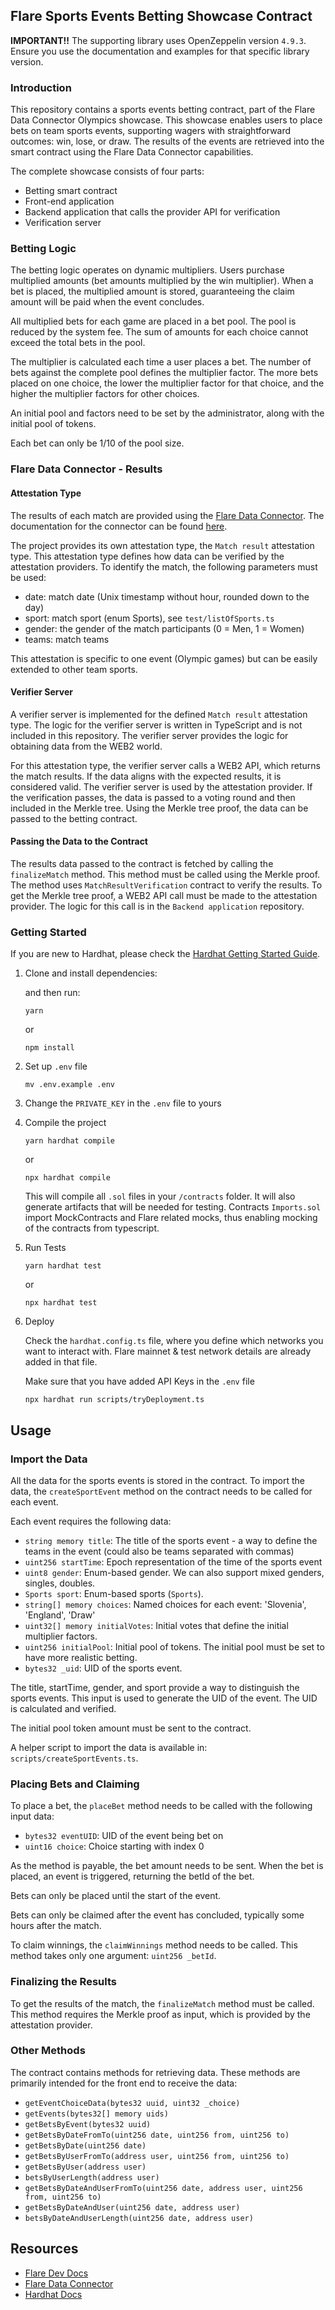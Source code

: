 ## Flare Sports Events Betting Showcase Contract

**IMPORTANT!!**
The supporting library uses OpenZeppelin version `4.9.3`. Ensure you use the documentation and examples for that specific library version.

### Introduction
This repository contains a sports events betting contract, part of the Flare Data Connector Olympics showcase. This showcase enables users to place bets on team sports events, supporting wagers with straightforward outcomes: win, lose, or draw. The results of the events are retrieved into the smart contract using the Flare Data Connector capabilities.

The complete showcase consists of four parts:

- Betting smart contract
- Front-end application
- Backend application that calls the provider API for verification
- Verification server

### Betting Logic
The betting logic operates on dynamic multipliers. Users purchase multiplied amounts (bet amounts multiplied by the win multiplier). When a bet is placed, the multiplied amount is stored, guaranteeing the claim amount will be paid when the event concludes.

All multiplied bets for each game are placed in a bet pool. The pool is reduced by the system fee. The sum of amounts for each choice cannot exceed the total bets in the pool.

The multiplier is calculated each time a user places a bet. The number of bets against the complete pool defines the multiplier factor. The more bets placed on one choice, the lower the multiplier factor for that choice, and the higher the multiplier factors for other choices.

An initial pool and factors need to be set by the administrator, along with the initial pool of tokens.

Each bet can only be 1/10 of the pool size.

### Flare Data Connector - Results

#### Attestation Type

The results of each match are provided using the [Flare Data Connector](https://flare.network/dataconnector/). The documentation for the connector can be found [here](https://docs.flare.network/tech/state-connector/).

The project provides its own attestation type, the `Match result` attestation type. This attestation type defines how data can be verified by the attestation providers. To identify the match, the following parameters must be used:

- date: match date (Unix timestamp without hour, rounded down to the day)
- sport: match sport (enum Sports), see `test/listOfSports.ts`
- gender: the gender of the match participants (0 = Men, 1 = Women)
- teams: match teams

This attestation is specific to one event (Olympic games) but can be easily extended to other team sports.

#### Verifier Server

A verifier server is implemented for the defined `Match result` attestation type. The logic for the verifier server is written in TypeScript and is not included in this repository. The verifier server provides the logic for obtaining data from the WEB2 world.

For this attestation type, the verifier server calls a WEB2 API, which returns the match results. If the data aligns with the expected results, it is considered valid. The verifier server is used by the attestation provider. If the verification passes, the data is passed to a voting round and then included in the Merkle tree. Using the Merkle tree proof, the data can be passed to the betting contract.

#### Passing the Data to the Contract

The results data passed to the contract is fetched by calling the `finalizeMatch` method. This method must be called using the Merkle proof. The method uses `MatchResultVerification` contract to verify the results. To get the Merkle tree proof, a WEB2 API call must be made to the attestation provider. The logic for this call is in the `Backend application` repository.

### Getting Started

If you are new to Hardhat, please check the [Hardhat Getting Started Guide](https://hardhat.org/hardhat-runner/docs/getting-started#overview).

1. Clone and install dependencies:

   and then run:

   ```console
   yarn
   ```

   or

   ```console
   npm install
   ```

2. Set up `.env` file

   ```console
   mv .env.example .env
   ```

3. Change the `PRIVATE_KEY` in the `.env` file to yours

4. Compile the project

    ```console
    yarn hardhat compile
    ```

    or

    ```console
    npx hardhat compile
    ```

    This will compile all `.sol` files in your `/contracts` folder. It will also generate artifacts that will be needed for testing. Contracts `Imports.sol` import MockContracts and Flare related mocks, thus enabling mocking of the contracts from typescript.

5. Run Tests

    ```console
    yarn hardhat test
    ```

    or

    ```console
    npx hardhat test
    ```

6. Deploy

    Check the `hardhat.config.ts` file, where you define which networks you want to interact with. Flare mainnet & test network details are already added in that file.

    Make sure that you have added API Keys in the `.env` file

   ```console
   npx hardhat run scripts/tryDeployment.ts
   ```

## Usage

### Import the Data

All the data for the sports events is stored in the contract. To import the data, the `createSportEvent` method on the contract needs to be called for each event.

Each event requires the following data:

- `string memory title`: The title of the sports event - a way to define the teams in the event (could also be teams separated with commas)
- `uint256 startTime`: Epoch representation of the time of the sports event
- `uint8 gender`: Enum-based gender. We can also support mixed genders, singles, doubles.
- `Sports sport`: Enum-based sports (`Sports`).
- `string[] memory choices`: Named choices for each event: 'Slovenia', 'England', 'Draw'
- `uint32[] memory initialVotes`: Initial votes that define the initial multiplier factors.
- `uint256 initialPool`: Initial pool of tokens. The initial pool must be set to have more realistic betting.
- `bytes32 _uid`: UID of the sports event.

The title, startTime, gender, and sport provide a way to distinguish the sports events. This input is used to generate the UID of the event. The UID is calculated and verified.

The initial pool token amount must be sent to the contract.

A helper script to import the data is available in: `scripts/createSportEvents.ts`.

### Placing Bets and Claiming

To place a bet, the `placeBet` method needs to be called with the following input data:

- `bytes32 eventUID`: UID of the event being bet on
- `uint16 choice`: Choice starting with index 0

As the method is payable, the bet amount needs to be sent. When the bet is placed, an event is triggered, returning the betId of the bet. 

Bets can only be placed until the start of the event.

Bets can only be claimed after the event has concluded, typically some hours after the match.

To claim winnings, the `claimWinnings` method needs to be called. This method takes only one argument: `uint256 _betId`.

### Finalizing the Results

To get the results of the match, the `finalizeMatch` method must be called. This method requires the Merkle proof as input, which is provided by the attestation provider.

### Other Methods

The contract contains methods for retrieving data. These methods are primarily intended for the front end to receive the data:

- `getEventChoiceData(bytes32 uuid, uint32 _choice)`
- `getEvents(bytes32[] memory uids)`
- `getBetsByEvent(bytes32 uuid)`
- `getBetsByDateFromTo(uint256 date, uint256 from, uint256 to)`
- `getBetsByDate(uint256 date)`
- `getBetsByUserFromTo(address user, uint256 from, uint256 to)`
- `getBetsByUser(address user)`
- `betsByUserLength(address user)`
- `getBetsByDateAndUserFromTo(uint256 date, address user, uint256 from, uint256 to)`
- `getBetsByDateAndUser(uint256 date, address user)`
- `betsByDateAndUserLength(uint256 date, address user)`

## Resources

- [Flare Dev Docs](https://docs.flare.network/dev/)
- [Flare Data Connector](https://flare.network/dataconnector/)
- [Hardhat Docs](https://hardhat.org/docs)


